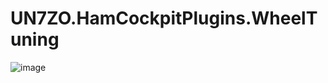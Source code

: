 # UN7ZO.HamCockpitPlugins.WheelTuning

![image](https://user-images.githubusercontent.com/13137490/133389238-4d83c1b1-a65d-4cd6-9d07-f765da078f8e.png)
